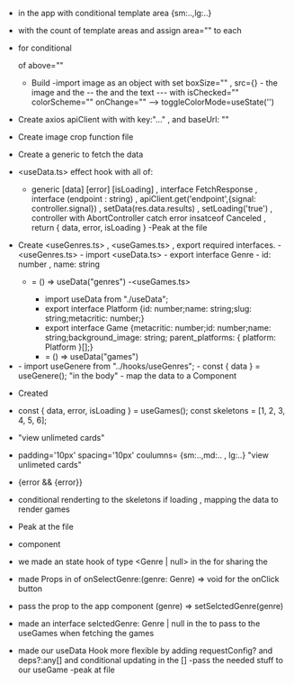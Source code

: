 - <Grid> in the app with conditional template area {sm:..,lg:..}
- <GridItem> with the count of template areas and assign area="" to each
- <Show> for conditional <Nav> of above=""
    - Build <NavBar>
    -import image as an object with set boxSize="" , src={}
    -<HStack> the image and the <ColorModeSwitch>
    --<HStack> the <Switch> and the text
    ---<Switch> with isChecked="" colorScheme="" onChange="" --> toggleColorMode=useState('')
- Create axios apiClient with with key:"..." , and baseUrl: ""
- Create image crop function file
- Create a generic <useData> to fetch the data
 - <useData.ts> effect hook with all of:
    - generic [data] [error] [isLoading] , interface FetchResponse<T> , 
        interface <T>(endpoint : string) , apiClient.get('endpoint',{signal: controller.signal}) , setData(res.data.results) , setLoading('true') , controller with AbortController catch error insatceof Canceled ,
        return { data, error, isLoading } 
    -Peak at the file
- Create <useGenres.ts> , <useGames.ts> , export required interfaces.
    -<useGenres.ts> 
        - import <useData.ts>
        - export interface Genre
        - id: number , name: string
    - <useGenere> = () => useData<Genre>("genres")
        -<useGames.ts>
        - import useData from "./useData";
        - export interface Platform {id: number;name: string;slug: string;metacritic: number;}
        - export interface Game {metacritic: number;id: number;name: string;background_image: string; parent_platforms: { platform: Platform }[];}
        - <useGames> = () => useData<Game>("games")
- <GenreList>
  - import useGenere from "../hooks/useGenres";
  - const { data } = useGenere(); "in the body"
  - map the data to a <List> Component

- Created <GameGrid> 
 - const { data, error, isLoading } = useGames();
   const skeletons = [1, 2, 3, 4, 5, 6];
 - <SimpleGrid> "view unlimeted cards"
 - padding='10px' spacing='10px' coulumns= {sm:..,md:.. , lg:..} "view unlimeted cards"
 - {error && <Text>{error}</Text>}
 - conditional renderting to the skeletons if loading , mapping the data to render games
 - Peak at the file

 - <PlatformSelector> component
  - we made an state hook of type <Genre | null> in the <App> for sharing the 
  - made Props in <GenreList> of onSelectGenre:(genre: Genre) => void for the onClick button
  - pass the prop to the app component (genre) => setSelctedGenre(genre)
  - made an interface selctedGenre: Genre | null  in the <GameGrid> to pass to the useGames when fetching the games
  - made our useData Hook more flexible by adding  requestConfig? and deps?:any[] and conditional updating in the [] 
  -pass the needed stuff to our useGame 
  -peak at file
